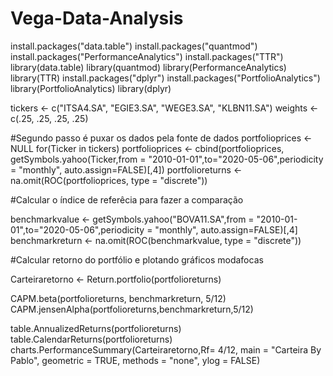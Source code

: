 # Vega-Data-Analysis
install.packages("data.table")
install.packages("quantmod")
install.packages("PerformanceAnalytics")
install.packages("TTR")
library(data.table)
library(quantmod)
library(PerformanceAnalytics)
library(TTR)
install.packages("dplyr")
install.packages("PortfolioAnalytics")
library(PortfolioAnalytics)
library(dplyr)

tickers <- c("ITSA4.SA", "EGIE3.SA", "WEGE3.SA", "KLBN11.SA")
weights <- c(.25, .25, .25, .25)

#Segundo passo é puxar os dados pela fonte de dados
portfolioprices <- NULL
for(Ticker in tickers)
  portfolioprices <- cbind(portfolioprices,
                           getSymbols.yahoo(Ticker,from = "2010-01-01",to="2020-05-06",periodicity = "monthly", auto.assign=FALSE)[,4])
portfolioreturns <- na.omit(ROC(portfolioprices, type = "discrete"))

#Calcular o índice de referêcia para fazer a comparação

benchmarkvalue <- getSymbols.yahoo("BOVA11.SA",from = "2010-01-01",to="2020-05-06",periodicity = "monthly", auto.assign=FALSE)[,4]
benchmarkreturn <- na.omit(ROC(benchmarkvalue, type = "discrete"))


#Calcular retorno do portfólio e plotando gráficos modafocas 

Carteiraretorno <- Return.portfolio(portfolioreturns)

CAPM.beta(portfolioreturns, benchmarkreturn, 5/12)
CAPM.jensenAlpha(portfolioreturns,benchmarkreturn,5/12)

table.AnnualizedReturns(portfolioreturns)
table.CalendarReturns(portfolioreturns)
charts.PerformanceSummary(Carteiraretorno,Rf= 4/12, main = "Carteira By Pablo", geometric = TRUE, methods = "none", ylog = FALSE)
